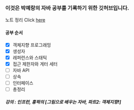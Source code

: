 ### 이것은 박예랑의 자바 공부를 기록하기 위한 깃허브입니다.

노트 정리 Click [here](https://www.notion.so/Java-5fb11843273d411dbe5fde933d46de43)

#### 공부 순서
 - [x] 객체지향 프로그래밍
 - [x] 생성자
 - [x] 레퍼런스와 스태틱
 - [x] 접근 제한자와 게터 세터
 - [ ] 자바 API
 - [ ] 상속
 - [ ] 인터페이스
 - [ ] 총정리

##### 강의 : 인프런, 홍팍의 [그림으로 배우는 자바, 파트2: 객체지향!]
